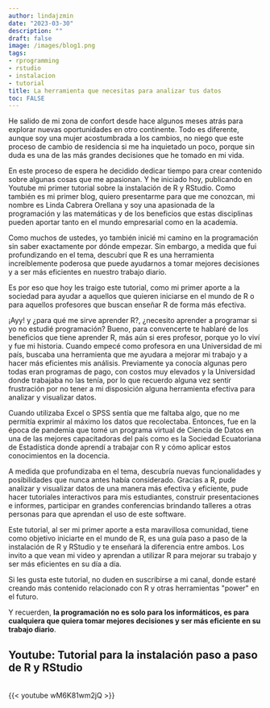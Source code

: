 ```yaml
---
author: lindajzmin
date: "2023-03-30"
description: ""
draft: false
image: /images/blog1.png
tags:
- rprogramming
- rstudio
- instalacion
- tutorial
title: La herramienta que necesitas para analizar tus datos
toc: FALSE
---
```



He salido de mi zona de confort desde hace algunos meses atrás para explorar nuevas oportunidades en otro continente. Todo es diferente, aunque soy una mujer acostumbrada a los cambios, no niego que este proceso de cambio de residencia si me ha inquietado un poco, porque sin duda es una de las más grandes decisiones que he tomado en mi vida.

En este proceso de espera he decidido dedicar tiempo para crear contenido sobre algunas cosas que me apasionan. Y he iniciado hoy, publicando en Youtube mi primer tutorial sobre la instalación de R y RStudio. Como también es mi primer blog, quiero presentarme para que me conozcan, mi nombre es Linda Cabrera Orellana y soy una apasionada de la programación y las matemáticas y de los beneficios que estas disciplinas pueden aportar tanto en el mundo empresarial como en la academia.

Como muchos de ustedes, yo también inicié mi camino en la programación sin saber exactamente por dónde empezar. Sin embargo, a medida que fui profundizando en el tema, descubrí que R es una herramienta increíblemente poderosa que puede ayudarnos a tomar mejores decisiones y a ser más eficientes en nuestro trabajo diario.

Es por eso que hoy les traigo este tutorial, como mi primer aporte a la sociedad para ayudar a aquellos que quieren iniciarse en el mundo de R o para aquellos profesores que buscan enseñar R de forma más efectiva.

¡Ayy! y ¿para qué me sirve aprender R?, ¿necesito aprender a programar si yo no estudié programación? Bueno, para convencerte te hablaré de los beneficios que tiene aprender R, más aún si eres profesor, porque yo lo viví y fue mi historia. Cuando empecé como profesora en una Universidad de mi país, buscaba una herramienta que me ayudara a mejorar mi trabajo y a hacer más eficientes mis análisis. Previamente ya conocía algunas pero todas eran programas de pago, con costos muy elevados y la Universidad donde trabajaba no las tenía, por lo que recuerdo alguna vez sentir frustración por no tener a mi disposición alguna herramienta efectiva para analizar y visualizar datos. 

Cuando utilizaba Excel o SPSS sentía que me faltaba algo, que no me permitía exprimir al máximo los datos que recolectaba. Entonces, fue en la época de pandemia que tomé un programa virtual de Ciencia de Datos en una de las mejores capacitadoras del país como es la Sociedad Ecuatoriana de Estadística donde aprendí a trabajar con R y cómo aplicar estos conocimientos en la docencia.

A medida que profundizaba en el tema, descubría nuevas funcionalidades y posibilidades que nunca antes había considerado. Gracias a R, pude analizar y visualizar datos de una manera más efectiva y eficiente, pude hacer tutoriales interactivos para mis estudiantes, construir presentaciones e informes, participar en grandes conferencias brindando talleres a otras personas para que aprendan el uso de este software.

Este tutorial, al ser mi primer aporte a esta maravillosa comunidad, tiene como objetivo iniciarte en el mundo de R, es una guía paso a paso de la instalación de R y RStudio y te enseñará la diferencia entre ambos. Los invito a que vean mi video y aprendan a utilizar R para mejorar su trabajo y ser más eficientes en su día a día. 

Si les gusta este tutorial, no duden en suscribirse a mi canal, donde estaré creando más contenido relacionado con R y otras herramientas "power" en el futuro.

Y recuerden, **la programación no es solo para los informáticos, es para cualquiera que quiera tomar mejores decisiones y ser más eficiente en su trabajo diario**.


## Youtube: Tutorial para la instalación paso a paso de R y RStudio

<br>
{{< youtube wM6K81wm2jQ >}}
<br>


